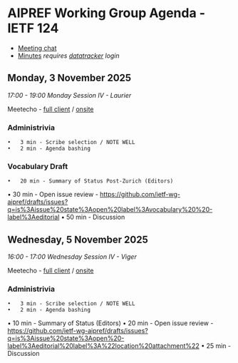 # AIPREF Working Group Agenda - IETF 124

* [Meeting chat](https://zulip.ietf.org/#narrow/stream/aipref)
* [Minutes](https://notes.ietf.org/notes-ietf-124-aipref) _requires [datatracker](https://datatracker.ietf.org) login_

## Monday, 3 November 2025

_17:00 - 19:00	Monday Session IV - Laurier_

Meetecho - [full client](https://meetings.conf.meetecho.com/ietf124/?session=34741) / [onsite](https://meetings.conf.meetecho.com/onsite124/?session=34741)

### Administrivia

	•	3 min - Scribe selection / NOTE WELL
	•	2 min - Agenda bashing

### Vocabulary Draft

	•	20 min - Summary of Status Post-Zurich (Editors)
  • 30 min - Open issue review - https://github.com/ietf-wg-aipref/drafts/issues?q=is%3Aissue%20state%3Aopen%20label%3Avocabulary%20%20-label%3Aeditorial
  • 50 min - Discussion  

## Wednesday, 5 November 2025

_16:00 - 17:00	Wednesday Session IV - Viger_

Meetecho - [full client](https://meetings.conf.meetecho.com/ietf124/?session=34742) / [onsite](https://meetings.conf.meetecho.com/onsite124/?session=34742)

### Administrivia

	•	3 min - Scribe selection / NOTE WELL
	•	2 min - Agenda bashing
  • 10 min - Summary of Status (Editors)
  • 20 min - Open issue review - https://github.com/ietf-wg-aipref/drafts/issues?q=is%3Aissue%20state%3Aopen%20-label%3Aeditorial%20label%3A%22location%20attachment%22
  • 25 min - Discussion  
